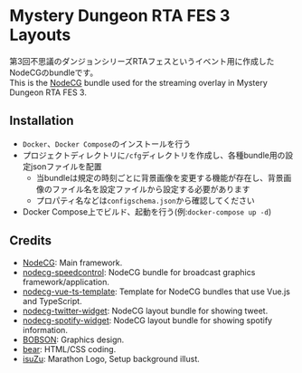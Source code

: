 # Mystery Dungeon RTA FES 3 Layouts
第3回不思議のダンジョンシリーズRTAフェスというイベント用に作成したNodeCGのbundleです。  
This is the [NodeCG](http://github.com/nodecg/nodecg) bundle used for the streaming overlay in Mystery Dungeon RTA FES 3.  

## Installation
- `Docker`、`Docker Compose`のインストールを行う
- プロジェクトディレクトリに`/cfg`ディレクトリを作成し、各種bundle用の設定jsonファイルを配置
    - 当bundleは規定の時刻ごとに背景画像を変更する機能が存在し、背景画像のファイル名を設定ファイルから設定する必要があります
    - プロパティ名などは`configschema.json`から確認してください
- Docker Compose上でビルド、起動を行う(例:`docker-compose up -d`)

## Credits
- [NodeCG](https://github.com/nodecg/nodecg): Main framework.
- [nodecg-speedcontrol](https://github.com/speedcontrol/nodecg-speedcontrol): NodeCG bundle for broadcast graphics framework/application.
- [nodecg-vue-ts-template](https://github.com/zoton2/nodecg-vue-ts-template): Template for NodeCG bundles that use Vue.js and TypeScript.
- [nodecg-twitter-widget](https://github.com/cma2819/nodecg-twitter-widget): NodeCG layout bundle for showing tweet.
- [nodecg-spotify-widget](https://github.com/cma2819/nodecg-spotify-widget): NodeCG layout bundle for showing spotify information.
- [BOBSON](https://twitter.com/BOBSON27): Graphics design.
- [bear](https://twitter.com/bearfaust0123): HTML/CSS coding.
- [isuZu](https://twitter.com/y_isuZu): Marathon Logo, Setup background illust.